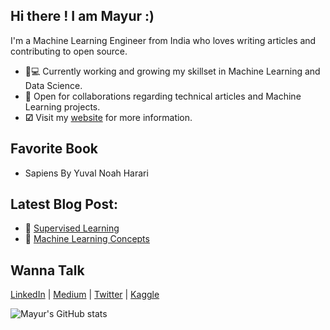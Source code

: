 ## Hi there ! I am Mayur :)

I'm a Machine Learning Engineer from India who loves writing articles and contributing to open source.

   * 👨💻 Currently working and growing my skillset in Machine Learning and Data Science.
   * 🤝 Open for collaborations regarding technical articles and Machine Learning projects.
   * **☑** Visit my [website](https://mayurji.github.io/) for more information.

## Favorite Book
   * Sapiens By Yuval Noah Harari

## Latest Blog Post:
   * 📑 [Supervised Learning](https://mayurji.github.io/machine-learning/Supervised%20Learning)
   * 📑 [Machine Learning Concepts](https://mayurji.github.io/machine-learning/2020-11-06-machine-learning-III)
    
## Wanna Talk 

 [LinkedIn](http://linkedin.com/in/mayur-jain-ds/) | [Medium](https://medium.com/@mayur87545) | [Twitter](https://twitter.com/mayur__22/) | [Kaggle](https://www.kaggle.com/mayurjain)
 
 ![Mayur's GitHub stats](https://github-readme-stats.vercel.app/api?username=mayurji&hide=stars,commits,prs,issues,contribs&count_private=true)

